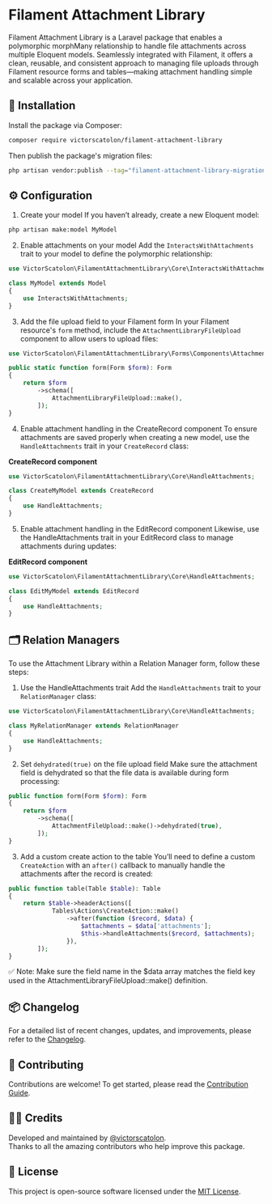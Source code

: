 # Filament Attachment Library

Filament Attachment Library is a Laravel package that enables a polymorphic morphMany relationship to handle file attachments across multiple Eloquent models. Seamlessly integrated with Filament, it offers a clean, reusable, and consistent approach to managing file uploads through Filament resource forms and tables—making attachment handling simple and scalable across your application.

## 🚀 Installation

Install the package via Composer:

```bash
composer require victorscatolon/filament-attachment-library
```

Then publish the package's migration files:

```bash
php artisan vendor:publish --tag="filament-attachment-library-migrations"
```

## ⚙️ Configuration

1. Create your model
   If you haven’t already, create a new Eloquent model:

```bash
php artisan make:model MyModel
```

2. Enable attachments on your model
   Add the `InteractsWithAttachments` trait to your model to define the polymorphic relationship:

```php
use VictorScatolon\FilamentAttachmentLibrary\Core\InteractsWithAttachments;

class MyModel extends Model
{
    use InteractsWithAttachments;
}
```

3. Add the file upload field to your Filament form
   In your Filament resource's `form` method, include the `AttachmentLibraryFileUpload` component to allow users to upload files:

```php
use VictorScatolon\FilamentAttachmentLibrary\Forms\Components\AttachmentLibraryFileUpload;

public static function form(Form $form): Form
{
    return $form
        ->schema([
            AttachmentLibraryFileUpload::make(),
        ]);
}
```

4. Enable attachment handling in the CreateRecord component
   To ensure attachments are saved properly when creating a new model, use the `HandleAttachments` trait in your `CreateRecord` class:

**CreateRecord component**

```php
use VictorScatolon\FilamentAttachmentLibrary\Core\HandleAttachments;

class CreateMyModel extends CreateRecord
{
    use HandleAttachments;
}
```

5. Enable attachment handling in the EditRecord component
   Likewise, use the HandleAttachments trait in your EditRecord class to manage attachments during updates:

**EditRecord component**

```php
use VictorScatolon\FilamentAttachmentLibrary\Core\HandleAttachments;

class EditMyModel extends EditRecord
{
    use HandleAttachments;
}
```

## 🗂️ Relation Managers

To use the Attachment Library within a Relation Manager form, follow these steps:

1. Use the HandleAttachments trait
   Add the `HandleAttachments` trait to your `RelationManager` class:

```php
use VictorScatolon\FilamentAttachmentLibrary\Core\HandleAttachments;

class MyRelationManager extends RelationManager
{
    use HandleAttachments;
}
```

2. Set `dehydrated(true)` on the file upload field
   Make sure the attachment field is dehydrated so that the file data is available during form processing:

```php
public function form(Form $form): Form
{
    return $form
        ->schema([
            AttachmentFileUpload::make()->dehydrated(true),
        ]);
}
```

3. Add a custom create action to the table
   You’ll need to define a custom `CreateAction` with an `after()` callback to manually handle the attachments after the record is created:

```php
public function table(Table $table): Table
{
    return $table->headerActions([
            Tables\Actions\CreateAction::make()
                ->after(function ($record, $data) {
                    $attachments = $data['attachments'];
                    $this->handleAttachments($record, $attachments);
                }),
        ]);
}
```

✅ Note: Make sure the field name in the $data array matches the field key used in the AttachmentLibraryFileUpload::make() definition.

## 📦 Changelog

For a detailed list of recent changes, updates, and improvements, please refer to the [Changelog](https://github.com/victorscatolon/filament-attachment-library/blob/main/CHANGELOG.md).

## 🤝 Contributing

Contributions are welcome! To get started, please read the [Contribution Guide](https://github.com/victorscatolon/filament-attachment-library/blob/main/CONTRIBUTING.md).

## 👨‍💻 Credits

Developed and maintained by [@victorscatolon](https://github.com/victorscatolon).  
Thanks to all the amazing contributors who help improve this package.

## 📄 License

This project is open-source software licensed under the [MIT License](https://github.com/victorscatolon/filament-attachment-library/blob/main/LICENSE.md).
